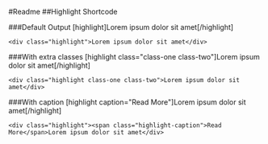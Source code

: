 #Readme
##Highlight Shortcode

###Default Output
    [highlight]Lorem ipsum dolor sit amet[/highlight]

    <div class="highlight">Lorem ipsum dolor sit amet</div>
###With extra classes
    [highlight class="class-one class-two"]Lorem ipsum dolor sit amet[/highlight]

    <div class="highlight class-one class-two">Lorem ipsum dolor sit amet</div>
###With caption
    [highlight caption="Read More"]Lorem ipsum dolor sit amet[/highlight]

    <div class="highlight"><span class="highlight-caption">Read More</span>Lorem ipsum dolor sit amet</div>
